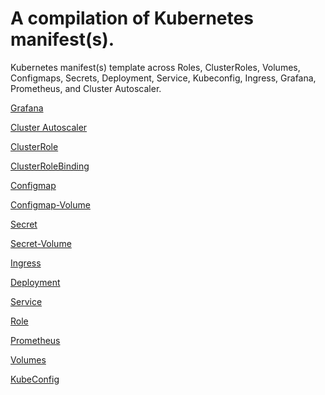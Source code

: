 # A compilation of Kubernetes manifest(s). 

Kubernetes manifest(s) template across Roles, ClusterRoles, Volumes, Configmaps, Secrets, Deployment, Service, Kubeconfig, Ingress, Grafana, Prometheus, and Cluster Autoscaler.

[Grafana](grafana/grafana.yaml)

[Cluster Autoscaler](k8s-autoscaler/k8s-autoscaler.yaml)

[ClusterRole](k8s-clusterRole-manifest/k8s-clusterRole.yaml)

[ClusterRoleBinding](k8s-clusterRole-manifest\k8s-clusterRoleBinding.yaml)

[Configmap]()

[Configmap-Volume]()

[Secret]()

[Secret-Volume]()

[Ingress]()

[Deployment]()

[Service]()

[Role]()

[Prometheus]()

[Volumes]()

[KubeConfig]()